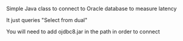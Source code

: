 Simple Java class to connect to Oracle database to measure latency

It just queries "Select from dual"

You will need to add ojdbc8.jar in the path in order to connect
